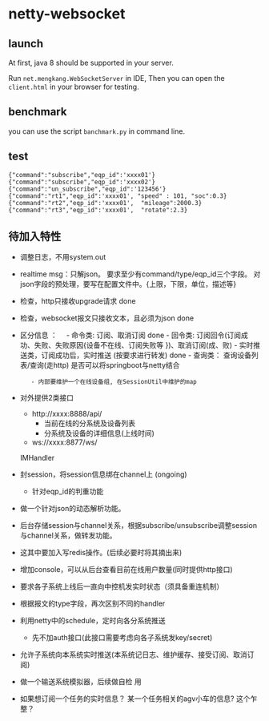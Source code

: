 # netty-websocket

## launch

At first, java 8 should be supported in your server.

Run `net.mengkang.WebSocketServer` in IDE, Then you can open the `client.html` in your browser for testing.

## benchmark

you can use the script `banchmark.py` in command line.

## test
	{"command":"subscribe","eqp_id":'xxxx01'}
	{"command":"subscribe","eqp_id":'xxxx02'}
	{"command":"un_subscribe","eqp_id":'123456'}
	{"command":"rt1","eqp_id":'xxxx01', "speed" : 101, "soc":0.3}
	{"command":"rt2","eqp_id":'xxxx01',  "mileage":2000.3}
	{"command":"rt3","eqp_id":'xxxx01',  "rotate":2.3}
	
## 待加入特性
   - 调整日志，不用system.out
   - realtime msg：只解json。
              要求至少有command/type/eqp_id三个字段。 
                                          对json字段的预处理，要写在配置文件中。{上限，下限，单位，描述等}
   - 检查，http只接收upgrade请求  done
   - 检查，websocket报文只接收文本，且必须为json done
   - 区分信息 ：　
            - 命令类: 订阅、取消订阅   done
            - 回令类: 订阅回令(订阅成功、失败、失败原因{设备不在线、订阅失败等 })、取消订阅(成、败)
            - 实时推送类，订阅成功后，实时推送 (按要求进行转发) done
            - 查询类：   查询设备列表/查询(走http) 
                                                             是否可以将springboot与netty结合
   			
   			- 内部要维护一个在线设备组, 在SessionUtil中维护的map
   				
   - 对外提供2类接口
      - http://xxxx:8888/api/
      	  - 当前在线的分系统及设备列表
      	  - 分系统及设备的详细信息(上线时间)
      - ws://xxxx:8877/ws/

      IMHandler
   - 封session，将session信息绑在channel上 (ongoing)
     - 针对eqp_id的判重功能
     
   - 做一个针对json的动态解析功能。
   - 后台存储session与channel关系，根据subscribe/unsubscribe调整session与channel关系，做转发功能。
   - 这其中要加入写redis操作。(后续必要时将其摘出来)
   - 增加console，可以从后台查看目前在线用户数量(同时提供http接口)   
   - 要求各子系统上线后一直向中控机发实时状态（须具备重连机制）
   - 根据报文的type字段，再次区别不同的handler
   - 利用netty中的schedule，定时向各分系统推送
   		- 先不加auth接口(此接口需要考虑向各子系统发key/secret)
   - 允许子系统向本系统实时推送(本系统记日志、维护缓存、接受订阅、取消订阅)
   - 做一个输送系统模拟器，后续做自检 用
   - 如果想订阅一个任务的实时信息？ 某一个任务相关的agv小车的信息? 这个乍整？ 